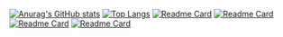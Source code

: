 [![Anurag's GitHub stats](https://github-readme-stats.vercel.app/api?username=rick195s&show_icons=true&theme=dark)](https://github.com/anuraghazra/github-readme-stats)
[![Top Langs](https://github-readme-stats.vercel.app/api/top-langs/?username=rick195s&layout=compact&theme=dark)](https://github.com/anuraghazra/github-readme-stats)
[![Readme Card](https://github-readme-stats.vercel.app/api/pin/?username=rick195s&repo=WordCount&theme=dark)](https://github.com/anuraghazra/github-readme-stats)
[![Readme Card](https://github-readme-stats.vercel.app/api/pin/?username=rick195s&repo=Flutter-Crypto&theme=dark)](https://github.com/anuraghazra/github-readme-stats)
[![Readme Card](https://github-readme-stats.vercel.app/api/pin/?username=rick195s&repo=ProjetoP1&theme=dark)](https://github.com/anuraghazra/github-readme-stats)
[![Readme Card](https://github-readme-stats.vercel.app/api/pin/?username=rick195s&repo=ProjetoTI&theme=dark)](https://github.com/anuraghazra/github-readme-stats)


